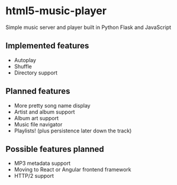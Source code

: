 # html5-music-player
Simple music server and player built in Python Flask and JavaScript

## Implemented features
* Autoplay
* Shuffle
* Directory support

## Planned features
* More pretty song name display
* Artist and album support
* Album art support
* Music file navigator
* Playlists! (plus persistence later down the track)

## Possible features planned
* MP3 metadata support
* Moving to React or Angular frontend framework
* HTTP/2 support
